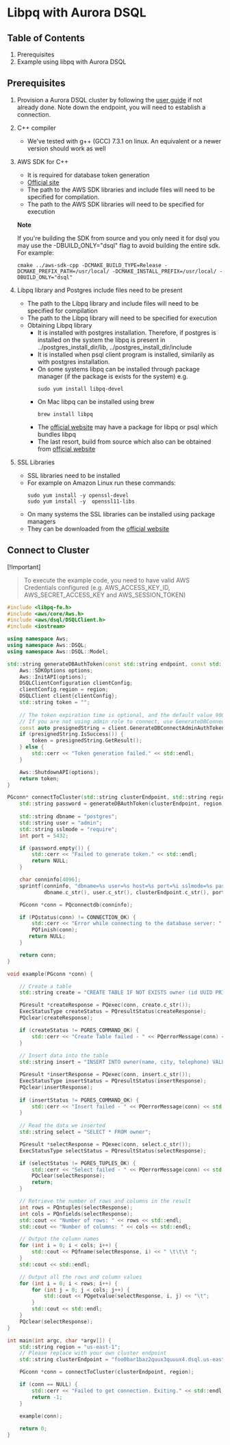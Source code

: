 # Libpq with Aurora DSQL

## Table of Contents

1. Prerequisites
2. Example using libpq with Aurora DSQL

## Prerequisites

1. Provision a Aurora DSQL cluster by following the [user guide](TODO) if not already done.
   Note down the endpoint, you will need to establish a connection.
2. C++ compiler
    - We've tested with g++ (GCC) 7.3.1 on linux. An equivalent or a newer version should work as well
3. AWS SDK for C++
    - It is required for database token generation
    - [Official site](https://docs.aws.amazon.com/sdk-for-cpp/v1/developer-guide/welcome.html)
    - The path to the AWS SDK libraries and include files will need to be specified for compilation.
    - The path to the AWS SDK libraries will need to be specified for execution

    **Note**
    
    If you're building the SDK from source and you only need it for dsql you may use the -DBUILD_ONLY="dsql" flag to avoid building the entire sdk.
    For example:

    ```
    cmake ../aws-sdk-cpp -DCMAKE_BUILD_TYPE=Release -DCMAKE_PREFIX_PATH=/usr/local/ -DCMAKE_INSTALL_PREFIX=/usr/local/ -DBUILD_ONLY="dsql"
    ```
4. Libpq library and Postgres include files need to be present
    - The path to the Libpq library and include files will need to be specified for compilation
    - The path to the Libpq library will need to be specified for execution
    - Obtaining Libpq library
      - It is installed with postgres installation. Therefore, if postgres is installed on the system the libpq is present in ../postgres_install_dir/lib, ../postgres_install_dir/include
      - It is installed when psql client program is installed, similarily as with postgres installation. 
      - On some systems libpq can be installed through package manager (if the package is exists for the system) e.g.
        ```
        sudo yum install libpq-devel
        ```
      - On Mac libpq can be installed using brew
        ```
        brew install libpq
        ```
      - The [official website](https://www.postgresql.org/download/) may have a package for libpq or psql which bundles libpq
      - The last resort, build from source which also can be obtained from [official website](https://www.postgresql.org/ftp/source/) 
5. SSL Libraries
    - SSL libraries need to be installed
    - For example on Amazon Linux run these commands:
        ```
        sudo yum install -y openssl-devel 
        sudo yum install -y  openssl11-libs 
        ```
    - On many systems the SSL libraries can be installed using package managers
    - They can be downloaded from the [official website](https://openssl-library.org/source/index.html)

## Connect to Cluster

[!Important]
>
> To execute the example code, you need to have valid AWS Credentials configured (e.g. AWS_ACCESS_KEY_ID, AWS_SECRET_ACCESS_KEY and AWS_SESSION_TOKEN)

```cpp
#include <libpq-fe.h>
#include <aws/core/Aws.h>
#include <aws/dsql/DSQLClient.h>
#include <iostream>

using namespace Aws;
using namespace Aws::DSQL;
using namespace Aws::DSQL::Model;

std::string generateDBAuthToken(const std::string endpoint, const std::string region) {
    Aws::SDKOptions options;
    Aws::InitAPI(options);
    DSQLClientConfiguration clientConfig;
    clientConfig.region = region;
    DSQLClient client{clientConfig};
    std::string token = "";
    
    // The token expiration time is optional, and the default value 900 seconds
    // If you are not using admin role to connect, use GenerateDBConnectAuthToken instead
    const auto presignedString = client.GenerateDBConnectAdminAuthToken(endpoint, region);
    if (presignedString.IsSuccess()) {
        token = presignedString.GetResult();
    } else {
        std::cerr << "Token generation failed." << std::endl;
    }

    Aws::ShutdownAPI(options);
    return token;
}

PGconn* connectToCluster(std::string clusterEndpoint, std::string region) {
    std::string password = generateDBAuthToken(clusterEndpoint, region);
    
    std::string dbname = "postgres";
    std::string user = "admin";
    std::string sslmode = "require";
    int port = 5432;

    if (password.empty()) {
        std::cerr << "Failed to generate token." << std::endl;
        return NULL;
    } 

    char conninfo[4096];
    sprintf(conninfo, "dbname=%s user=%s host=%s port=%i sslmode=%s password=%s", 
            dbname.c_str(), user.c_str(), clusterEndpoint.c_str(), port, sslmode.c_str(), password.c_str());

    PGconn *conn = PQconnectdb(conninfo);

    if (PQstatus(conn) != CONNECTION_OK) {
        std::cerr << "Error while connecting to the database server: " << PQerrorMessage(conn) << std::endl;
        PQfinish(conn);
       return NULL;
    }

    return conn;
}

void example(PGconn *conn) {

    // Create a table
    std::string create = "CREATE TABLE IF NOT EXISTS owner (id UUID PRIMARY KEY DEFAULT gen_random_uuid(), name VARCHAR(30) NOT NULL, city VARCHAR(80) NOT NULL, telephone VARCHAR(20))";

    PGresult *createResponse = PQexec(conn, create.c_str());
    ExecStatusType createStatus = PQresultStatus(createResponse);
    PQclear(createResponse);

    if (createStatus != PGRES_COMMAND_OK) {
        std::cerr << "Create Table failed - " << PQerrorMessage(conn) << std::endl;        
    }
    
    // Insert data into the table
    std::string insert = "INSERT INTO owner(name, city, telephone) VALUES('John Doe', 'Anytown', '555-555-0150')";

    PGresult *insertResponse = PQexec(conn, insert.c_str());
    ExecStatusType insertStatus = PQresultStatus(insertResponse);
    PQclear(insertResponse);
    
    if (insertStatus != PGRES_COMMAND_OK) {
        std::cerr << "Insert failed - " << PQerrorMessage(conn) << std::endl;        
    }
    
    // Read the data we inserted
    std::string select = "SELECT * FROM owner";

    PGresult *selectResponse = PQexec(conn, select.c_str());
    ExecStatusType selectStatus = PQresultStatus(selectResponse);

    if (selectStatus != PGRES_TUPLES_OK) {
        std::cerr << "Select failed - " << PQerrorMessage(conn) << std::endl;
        PQclear(selectResponse);
        return;
    }

    // Retrieve the number of rows and columns in the result
    int rows = PQntuples(selectResponse);
    int cols = PQnfields(selectResponse);
    std::cout << "Number of rows: " << rows << std::endl;
    std::cout << "Number of columns: " << cols << std::endl;

    // Output the column names
    for (int i = 0; i < cols; i++) {
        std::cout << PQfname(selectResponse, i) << " \t\t\t ";
    }
    std::cout << std::endl;

    // Output all the rows and column values
    for (int i = 0; i < rows; i++) {
        for (int j = 0; j < cols; j++) {
            std::cout << PQgetvalue(selectResponse, i, j) << "\t";
        }
        std::cout << std::endl;
    }
    PQclear(selectResponse);
}

int main(int argc, char *argv[]) {
    std::string region = "us-east-1";
    // Please replace with your own cluster endpoint
    std::string clusterEndpoint = "foo0bar1baz2quux3quuux4.dsql.us-east-1.on.aws";

    PGconn *conn = connectToCluster(clusterEndpoint, region);

    if (conn == NULL) {
        std::cerr << "Failed to get connection. Exiting." << std::endl;
        return -1;
    }
    
    example(conn);

    return 0;
}
```